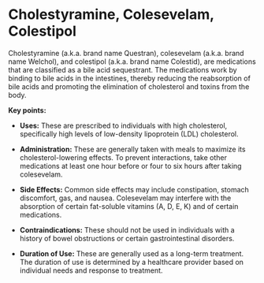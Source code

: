 # Cholestyramine, Colesevelam, Colestipol

Cholestyramine (a.k.a. brand name Questran), colesevelam (a.k.a. brand name Welchol), and colestipol (a.k.a. brand name Colestid), are medications that are classified as a bile acid sequestrant. The medications work by binding to bile acids in the intestines, thereby reducing the reabsorption of bile acids and promoting the elimination of cholesterol and toxins from the body.

**Key points:**

* **Uses:** These are prescribed to individuals with high cholesterol, specifically high levels of low-density lipoprotein (LDL) cholesterol.

* **Administration:** These are generally taken with meals to maximize its cholesterol-lowering effects. To prevent interactions, take other medications at least one hour before or four to six hours after taking colesevelam.

* **Side Effects:** Common side effects may include constipation, stomach discomfort, gas, and nausea. Colesevelam may interfere with the absorption of certain fat-soluble vitamins (A, D, E, K) and of certain medications.

* **Contraindications:** These should not be used in individuals with a history of bowel obstructions or certain gastrointestinal disorders.

* **Duration of Use:** These are generally used as a long-term treatment. The duration of use is determined by a healthcare provider based on individual needs and response to treatment.
